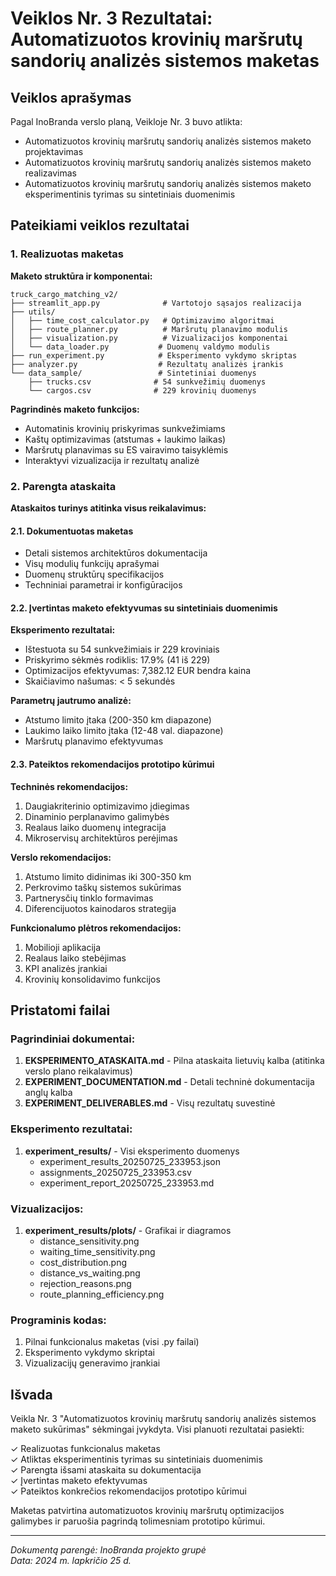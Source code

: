 # Veiklos Nr. 3 Rezultatai: Automatizuotos krovinių maršrutų sandorių analizės sistemos maketas

## Veiklos aprašymas
Pagal InoBranda verslo planą, Veikloje Nr. 3 buvo atlikta:
- Automatizuotos krovinių maršrutų sandorių analizės sistemos maketo projektavimas
- Automatizuotos krovinių maršrutų sandorių analizės sistemos maketo realizavimas
- Automatizuotos krovinių maršrutų sandorių analizės sistemos maketo eksperimentinis tyrimas su sintetiniais duomenimis

## Pateikiami veiklos rezultatai

### 1. Realizuotas maketas

**Maketo struktūra ir komponentai:**

```
truck_cargo_matching_v2/
├── streamlit_app.py              # Vartotojo sąsajos realizacija
├── utils/
│   ├── time_cost_calculator.py   # Optimizavimo algoritmai
│   ├── route_planner.py          # Maršrutų planavimo modulis
│   ├── visualization.py          # Vizualizacijos komponentai
│   └── data_loader.py           # Duomenų valdymo modulis
├── run_experiment.py            # Eksperimento vykdymo skriptas
├── analyzer.py                  # Rezultatų analizės įrankis
└── data_sample/                 # Sintetiniai duomenys
    ├── trucks.csv              # 54 sunkvežimių duomenys
    └── cargos.csv              # 229 krovinių duomenys
```

**Pagrindinės maketo funkcijos:**
- Automatinis krovinių priskyrimas sunkvežimiams
- Kaštų optimizavimas (atstumas + laukimo laikas)
- Maršrutų planavimas su ES vairavimo taisyklėmis
- Interaktyvi vizualizacija ir rezultatų analizė

### 2. Parengta ataskaita

**Ataskaitos turinys atitinka visus reikalavimus:**

#### 2.1. Dokumentuotas maketas
- Detali sistemos architektūros dokumentacija
- Visų modulių funkcijų aprašymai
- Duomenų struktūrų specifikacijos
- Techniniai parametrai ir konfigūracijos

#### 2.2. Įvertintas maketo efektyvumas su sintetiniais duomenimis

**Eksperimento rezultatai:**
- Ištestuota su 54 sunkvežimiais ir 229 kroviniais
- Priskyrimo sėkmės rodiklis: 17.9% (41 iš 229)
- Optimizacijos efektyvumas: 7,382.12 EUR bendra kaina
- Skaičiavimo našumas: < 5 sekundės

**Parametrų jautrumo analizė:**
- Atstumo limito įtaka (200-350 km diapazone)
- Laukimo laiko limito įtaka (12-48 val. diapazone)
- Maršrutų planavimo efektyvumas

#### 2.3. Pateiktos rekomendacijos prototipo kūrimui

**Techninės rekomendacijos:**
1. Daugiakriterinio optimizavimo įdiegimas
2. Dinaminio perplanavimo galimybės
3. Realaus laiko duomenų integracija
4. Mikroservisų architektūros perėjimas

**Verslo rekomendacijos:**
1. Atstumo limito didinimas iki 300-350 km
2. Perkrovimo taškų sistemos sukūrimas
3. Partnerysčių tinklo formavimas
4. Diferencijuotos kainodaros strategija

**Funkcionalumo plėtros rekomendacijos:**
1. Mobilioji aplikacija
2. Realaus laiko stebėjimas
3. KPI analizės įrankiai
4. Krovinių konsolidavimo funkcijos

## Pristatomi failai

### Pagrindiniai dokumentai:
1. **EKSPERIMENTO_ATASKAITA.md** - Pilna ataskaita lietuvių kalba (atitinka verslo plano reikalavimus)
2. **EXPERIMENT_DOCUMENTATION.md** - Detali techninė dokumentacija anglų kalba
3. **EXPERIMENT_DELIVERABLES.md** - Visų rezultatų suvestinė

### Eksperimento rezultatai:
1. **experiment_results/** - Visi eksperimento duomenys
   - experiment_results_20250725_233953.json
   - assignments_20250725_233953.csv
   - experiment_report_20250725_233953.md

### Vizualizacijos:
1. **experiment_results/plots/** - Grafikai ir diagramos
   - distance_sensitivity.png
   - waiting_time_sensitivity.png
   - cost_distribution.png
   - distance_vs_waiting.png
   - rejection_reasons.png
   - route_planning_efficiency.png

### Programinis kodas:
1. Pilnai funkcionalus maketas (visi .py failai)
2. Eksperimento vykdymo skriptai
3. Vizualizacijų generavimo įrankiai

## Išvada

Veikla Nr. 3 "Automatizuotos krovinių maršrutų sandorių analizės sistemos maketo sukūrimas" sėkmingai įvykdyta. Visi planuoti rezultatai pasiekti:

✓ Realizuotas funkcionalus maketas  
✓ Atliktas eksperimentinis tyrimas su sintetiniais duomenimis  
✓ Parengta išsami ataskaita su dokumentacija  
✓ Įvertintas maketo efektyvumas  
✓ Pateiktos konkrečios rekomendacijos prototipo kūrimui  

Maketas patvirtina automatizuotos krovinių maršrutų optimizacijos galimybes ir paruošia pagrindą tolimesniam prototipo kūrimui.

---
*Dokumentą parengė: InoBranda projekto grupė*  
*Data: 2024 m. lapkričio 25 d.*